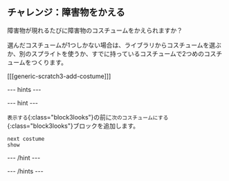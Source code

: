 ## チャレンジ：障害物をかえる

障害物が現れるたびに障害物のコスチュームをかえられますか？

選んだコスチュームが1つしかない場合は、ライブラリからコスチュームを選ぶか、別のスプライトを使うか、すでに持っているコスチュームで2つめのコスチュームをつくります。

[[[generic-scratch3-add-costume]]]

--- hints ---


--- hint ---

`表示する`{:class="block3looks"}の前に`次のコスチュームにする`{:class="block3looks"}ブロックを追加します。

```blocks3
next costume
show
```

--- /hint ---

--- /hints ---

